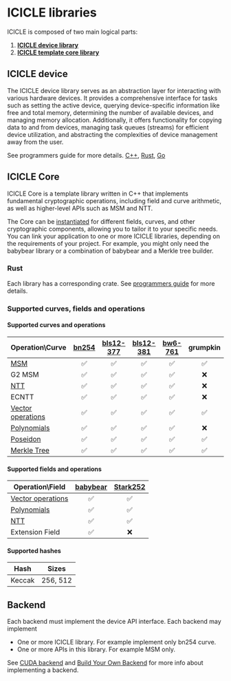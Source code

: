 # ICICLE libraries

ICICLE is composed of two main logical parts:
1. [**ICICLE device library**](#icicle-device)
2. [**ICICLE template core library**](#icicle-core)

## ICICLE device

The ICICLE device library serves as an abstraction layer for interacting with various hardware devices. It provides a comprehensive interface for tasks such as setting the active device, querying device-specific information like free and total memory, determining the number of available devices, and managing memory allocation. Additionally, it offers functionality for copying data to and from devices, managing task queues (streams) for efficient device utilization, and abstracting the complexities of device management away from the user. 

See programmers guide for more details. [C++](./programmers_guide/cpp#device-management), [Rust](./programmers_guide/rust#device-management), [Go](./programmers_guide/go)

## ICICLE Core

ICICLE Core is a template library written in C++ that implements fundamental cryptographic operations, including field and curve arithmetic, as well as higher-level APIs such as MSM and NTT.

The Core can be [instantiated](./build_from_source) for different fields, curves, and other cryptographic components, allowing you to tailor it to your specific needs. You can link your application to one or more ICICLE libraries, depending on the requirements of your project. For example, you might only need the babybear library or a combination of babybear and a Merkle tree builder.


### Rust
Each library has a corresponding crate. See [programmers guide](./programmers_guide/general.md) for more details.

### Supported curves, fields and operations

#### Supported curves and operations

| Operation\Curve                                     | [bn254](https://neuromancer.sk/std/bn/bn254) | [bls12-377](https://neuromancer.sk/std/bls/BLS12-377) | [bls12-381](https://neuromancer.sk/std/bls/BLS12-381) | [bw6-761](https://eprint.iacr.org/2020/351) | grumpkin |
| --------------------------------------------------- | :------------------------------------------: | :---------------------------------------------------: | :---------------------------------------------------: | :-----------------------------------------: | :------: |
| [MSM](./primitives/msm)                             |                      ✅                       |                           ✅                           |                           ✅                           |                      ✅                      |    ✅     |
| G2 MSM                                              |                      ✅                       |                           ✅                           |                           ✅                           |                      ✅                      |    ❌     |
| [NTT](./primitives/ntt)                             |                      ✅                       |                           ✅                           |                           ✅                           |                      ✅                      |    ❌     |
| ECNTT                                               |                      ✅                       |                           ✅                           |                           ✅                           |                      ✅                      |    ❌     |
| [Vector operations](./primitives/vec_ops)           |                      ✅                       |                           ✅                           |                           ✅                           |                      ✅                      |    ✅     |
| [Polynomials](./polynomials/overview)               |                      ✅                       |                           ✅                           |                           ✅                           |                      ✅                      |    ❌     |
| [Poseidon](primitives/poseidon)                     |                      ✅                       |                           ✅                           |                           ✅                           |                      ✅                      |    ✅     |
| [Merkle Tree](primitives/poseidon#the-tree-builder) |                      ✅                       |                           ✅                           |                           ✅                           |                      ✅                      |    ✅     |

#### Supported fields and operations

| Operation\Field                           | [babybear](https://eprint.iacr.org/2023/824.pdf) | [Stark252](https://docs.starknet.io/documentation/architecture_and_concepts/Cryptography/p-value/) |
| ----------------------------------------- | :----------------------------------------------: | :------------------------------------------------------------------------------------------------: |
| [Vector operations](./primitives/vec_ops) |                        ✅                         |                                                 ✅                                                  |
| [Polynomials](./polynomials/overview)     |                        ✅                         |                                                 ✅                                                  |
| [NTT](primitives/ntt)                     |                        ✅                         |                                                 ✅                                                  |
| Extension Field                           |                        ✅                         |                                                 ❌                                                  |

#### Supported hashes

| Hash   |  Sizes   |
| ------ | :------: |
| Keccak | 256, 512 |

## Backend
Each backend must implement the device API interface.
Each backend may implement
- One or more ICICLE library. For example implement only bn254 curve. 
- One or more APIs in this library. For example MSM only.

See [CUDA backend](./install_cuda_backend.md) and [Build Your Own Backend](./build_your_own_backend.md) for more info about implementing a backend.
